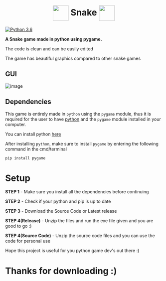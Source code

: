 <h1 align="center">
    <img align="center" width=50 src=https://user-images.githubusercontent.com/98301106/162602317-33013f21-8560-431f-baf9-7c65805e92d3.png>
    Snake
    <img align="center" width=50 src=https://user-images.githubusercontent.com/98301106/162602317-33013f21-8560-431f-baf9-7c65805e92d3.png>
</h1>

[![Python 3.6](https://img.shields.io/badge/python-3.6-blue.svg)](https://www.python.org/downloads/release/python-360/)


**A Snake game made in python using pygame.**

The code is clean and can be easily edited

The game has beautiful graphics compared to other snake games

## GUI
![image](https://user-images.githubusercontent.com/98301106/162602156-cebe8c12-2f6d-4e65-b5f2-700d7b8e0427.png)

## Dependencies

This game is entirely made in `python` using the `pygame` module, thus it is required for the user to have [python](https://www.python.org/downloads) and the `pygame` module installed in your computer.

You can install python [here](https://www.python.org/downloads)

After installing `python`, make sure to install `pygame` by entering the following command in the cmd/terminal
```sh
pip install pygame
```

# Setup

**STEP 1** - Make sure you install all the dependencies before continuing

**STEP 2** - Check if your python and pip is up to date

**STEP 3** - Download the Source Code or Latest release

**STEP 4(Release)** - Unzip the files and run the exe file given and you are good to go :)

**STEP 4(Source Code)** - Unzip the source code files and you can use the code for personal use

Hope this project is useful for you python game dev's out there :)

# Thanks for downloading :)
